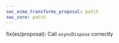 ```yaml
---
swc_ecma_transforms_proposal: patch
swc_core: patch
---
```


fix(es/proposal): Call `asyncDispose` correctly
